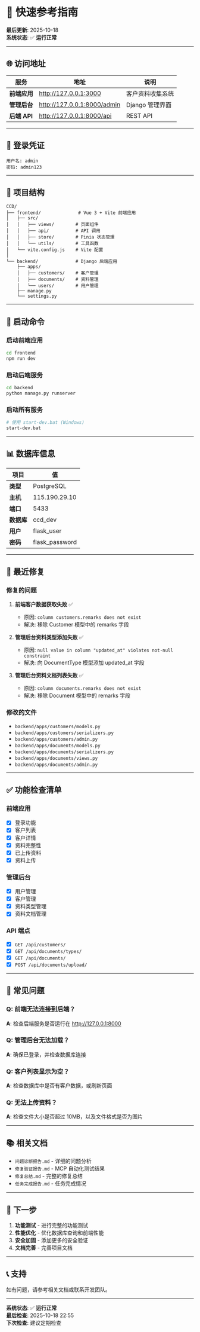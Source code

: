 # 🚀 快速参考指南

**最后更新**: 2025-10-18  
**系统状态**: ✅ **运行正常**

---

## 🌐 访问地址

| 服务 | 地址 | 说明 |
|------|------|------|
| **前端应用** | http://127.0.0.1:3000 | 客户资料收集系统 |
| **管理后台** | http://127.0.0.1:8000/admin | Django 管理界面 |
| **后端 API** | http://127.0.0.1:8000/api | REST API |

---

## 🔐 登录凭证

```
用户名: admin
密码: admin123
```

---

## 📁 项目结构

```
CCD/
├── frontend/              # Vue 3 + Vite 前端应用
│   ├── src/
│   │   ├── views/        # 页面组件
│   │   ├── api/          # API 调用
│   │   ├── store/        # Pinia 状态管理
│   │   └── utils/        # 工具函数
│   └── vite.config.js    # Vite 配置
│
└── backend/              # Django 后端应用
    ├── apps/
    │   ├── customers/    # 客户管理
    │   ├── documents/    # 资料管理
    │   └── users/        # 用户管理
    ├── manage.py
    └── settings.py
```

---

## 🔧 启动命令

### 启动前端应用
```bash
cd frontend
npm run dev
```

### 启动后端服务
```bash
cd backend
python manage.py runserver
```

### 启动所有服务
```bash
# 使用 start-dev.bat (Windows)
start-dev.bat
```

---

## 📊 数据库信息

| 项目 | 值 |
|------|-----|
| **类型** | PostgreSQL |
| **主机** | 115.190.29.10 |
| **端口** | 5433 |
| **数据库** | ccd_dev |
| **用户** | flask_user |
| **密码** | flask_password |

---

## 🔄 最近修复

### 修复的问题

1. **前端客户数据获取失败** ✅
   - 原因: `column customers.remarks does not exist`
   - 解决: 移除 Customer 模型中的 remarks 字段

2. **管理后台资料类型添加失败** ✅
   - 原因: `null value in column "updated_at" violates not-null constraint`
   - 解决: 向 DocumentType 模型添加 updated_at 字段

3. **管理后台资料文档列表失败** ✅
   - 原因: `column documents.remarks does not exist`
   - 解决: 移除 Document 模型中的 remarks 字段

### 修改的文件

- `backend/apps/customers/models.py`
- `backend/apps/customers/serializers.py`
- `backend/apps/customers/admin.py`
- `backend/apps/documents/models.py`
- `backend/apps/documents/serializers.py`
- `backend/apps/documents/views.py`
- `backend/apps/documents/admin.py`

---

## ✅ 功能检查清单

### 前端应用
- [x] 登录功能
- [x] 客户列表
- [x] 客户详情
- [x] 资料完整性
- [x] 已上传资料
- [x] 资料上传

### 管理后台
- [x] 用户管理
- [x] 客户管理
- [x] 资料类型管理
- [x] 资料文档管理

### API 端点
- [x] `GET /api/customers/`
- [x] `GET /api/documents/types/`
- [x] `GET /api/documents/`
- [x] `POST /api/documents/upload/`

---

## 🐛 常见问题

### Q: 前端无法连接到后端？
**A**: 检查后端服务是否运行在 http://127.0.0.1:8000

### Q: 管理后台无法加载？
**A**: 确保已登录，并检查数据库连接

### Q: 客户列表显示为空？
**A**: 检查数据库中是否有客户数据，或刷新页面

### Q: 无法上传资料？
**A**: 检查文件大小是否超过 10MB，以及文件格式是否为图片

---

## 📚 相关文档

- `问题诊断报告.md` - 详细的问题分析
- `修复验证报告.md` - MCP 自动化测试结果
- `修复总结.md` - 完整的修复总结
- `任务完成报告.md` - 任务完成情况

---

## 🎯 下一步

1. **功能测试** - 进行完整的功能测试
2. **性能优化** - 优化数据库查询和前端性能
3. **安全加固** - 添加更多的安全验证
4. **文档完善** - 完善项目文档

---

## 📞 支持

如有问题，请参考相关文档或联系开发团队。

---

**系统状态**: ✅ **运行正常**  
**最后检查**: 2025-10-18 22:55  
**下次检查**: 建议定期检查

